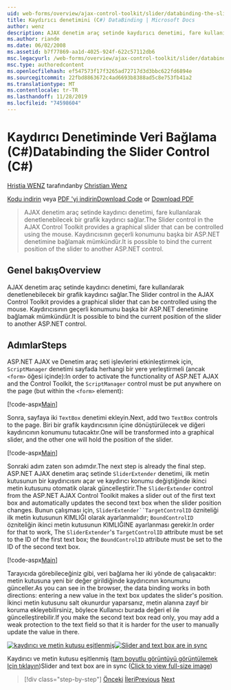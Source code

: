 ```yaml
---
uid: web-forms/overview/ajax-control-toolkit/slider/databinding-the-slider-control-cs
title: Kaydırıcı denetimini (C#) DataBinding | Microsoft Docs
author: wenz
description: AJAX denetim araç setinde kaydırıcı denetimi, fare kullanılarak denetlenebilecek bir grafik kaydırıcı sağlar. Geçerli pozitif durumlar bağlamak mümkündür...
ms.author: riande
ms.date: 06/02/2008
ms.assetid: b7f77869-aa1d-4025-924f-622c57112db6
msc.legacyurl: /web-forms/overview/ajax-control-toolkit/slider/databinding-the-slider-control-cs
msc.type: authoredcontent
ms.openlocfilehash: ef547573f17f3265ad72717d3d3bbc622fd6894e
ms.sourcegitcommit: 22fbd8863672c4ad6693b8388ad5c8e753fb41a2
ms.translationtype: MT
ms.contentlocale: tr-TR
ms.lasthandoff: 11/28/2019
ms.locfileid: "74598604"
---
```

# <a name="databinding-the-slider-control-c"></a><span data-ttu-id="36de3-104">Kaydırıcı Denetiminde Veri Bağlama (C#)</span><span class="sxs-lookup"><span data-stu-id="36de3-104">Databinding the Slider Control (C#)</span></span>

<span data-ttu-id="36de3-105">[Hristia WENZ](https://github.com/wenz) tarafından</span><span class="sxs-lookup"><span data-stu-id="36de3-105">by [Christian Wenz](https://github.com/wenz)</span></span>

<span data-ttu-id="36de3-106">[Kodu indirin](https://download.microsoft.com/download/9/3/f/93f8daea-bebd-4821-833b-95205389c7d0/Slider0.cs.zip) veya [PDF 'yi indirin](https://download.microsoft.com/download/2/d/c/2dc10e34-6983-41d4-9c08-f78f5387d32b/slider0CS.pdf)</span><span class="sxs-lookup"><span data-stu-id="36de3-106">[Download Code](https://download.microsoft.com/download/9/3/f/93f8daea-bebd-4821-833b-95205389c7d0/Slider0.cs.zip) or [Download PDF](https://download.microsoft.com/download/2/d/c/2dc10e34-6983-41d4-9c08-f78f5387d32b/slider0CS.pdf)</span></span>

> <span data-ttu-id="36de3-107">AJAX denetim araç setinde kaydırıcı denetimi, fare kullanılarak denetlenebilecek bir grafik kaydırıcı sağlar.</span><span class="sxs-lookup"><span data-stu-id="36de3-107">The Slider control in the AJAX Control Toolkit provides a graphical slider that can be controlled using the mouse.</span></span> <span data-ttu-id="36de3-108">Kaydırıcısının geçerli konumunu başka bir ASP.NET denetimine bağlamak mümkündür.</span><span class="sxs-lookup"><span data-stu-id="36de3-108">It is possible to bind the current position of the slider to another ASP.NET control.</span></span>

## <a name="overview"></a><span data-ttu-id="36de3-109">Genel bakış</span><span class="sxs-lookup"><span data-stu-id="36de3-109">Overview</span></span>

<span data-ttu-id="36de3-110">AJAX denetim araç setinde kaydırıcı denetimi, fare kullanılarak denetlenebilecek bir grafik kaydırıcı sağlar.</span><span class="sxs-lookup"><span data-stu-id="36de3-110">The Slider control in the AJAX Control Toolkit provides a graphical slider that can be controlled using the mouse.</span></span> <span data-ttu-id="36de3-111">Kaydırıcısının geçerli konumunu başka bir ASP.NET denetimine bağlamak mümkündür.</span><span class="sxs-lookup"><span data-stu-id="36de3-111">It is possible to bind the current position of the slider to another ASP.NET control.</span></span>

## <a name="steps"></a><span data-ttu-id="36de3-112">Adımlar</span><span class="sxs-lookup"><span data-stu-id="36de3-112">Steps</span></span>

<span data-ttu-id="36de3-113">ASP.NET AJAX ve Denetim araç seti işlevlerini etkinleştirmek için, `ScriptManager` denetimi sayfada herhangi bir yere yerleştirmeli (ancak `<form>` öğesi içinde):</span><span class="sxs-lookup"><span data-stu-id="36de3-113">In order to activate the functionality of ASP.NET AJAX and the Control Toolkit, the `ScriptManager` control must be put anywhere on the page (but within the `<form>` element):</span></span>

[!code-aspx[Main](databinding-the-slider-control-cs/samples/sample1.aspx)]

<span data-ttu-id="36de3-114">Sonra, sayfaya iki `TextBox` denetimi ekleyin.</span><span class="sxs-lookup"><span data-stu-id="36de3-114">Next, add two `TextBox` controls to the page.</span></span> <span data-ttu-id="36de3-115">Biri bir grafik kaydırıcısının içine dönüştürülecek ve diğeri kaydırıcının konumunu tutacaktır.</span><span class="sxs-lookup"><span data-stu-id="36de3-115">One will be transformed into a graphical slider, and the other one will hold the position of the slider.</span></span>

[!code-aspx[Main](databinding-the-slider-control-cs/samples/sample2.aspx)]

<span data-ttu-id="36de3-116">Sonraki adım zaten son adımdır.</span><span class="sxs-lookup"><span data-stu-id="36de3-116">The next step is already the final step.</span></span> <span data-ttu-id="36de3-117">ASP.NET AJAX denetim araç setinde `SliderExtender` denetimi, ilk metin kutusunun bir kaydırıcısını açar ve kaydırıcı konumu değiştiğinde ikinci metin kutusunu otomatik olarak güncelleştirir.</span><span class="sxs-lookup"><span data-stu-id="36de3-117">The `SliderExtender` control from the ASP.NET AJAX Control Toolkit makes a slider out of the first text box and automatically updates the second text box when the slider position changes.</span></span> <span data-ttu-id="36de3-118">Bunun çalışması için, `SliderExtender``TargetControlID` özniteliği ilk metin kutusunun KIMLIĞI olarak ayarlanmalıdır; `BoundControlID` özniteliğin ikinci metin kutusunun KIMLIĞINE ayarlanması gerekir.</span><span class="sxs-lookup"><span data-stu-id="36de3-118">In order for that to work, The `SliderExtender`'s `TargetControlID` attribute must be set to the ID of the first text box; the `BoundControlID` attribute must be set to the ID of the second text box.</span></span>

[!code-aspx[Main](databinding-the-slider-control-cs/samples/sample3.aspx)]

<span data-ttu-id="36de3-119">Tarayıcıda görebileceğiniz gibi, veri bağlama her iki yönde de çalışacaktır: metin kutusuna yeni bir değer girildiğinde kaydırıcının konumunu günceller.</span><span class="sxs-lookup"><span data-stu-id="36de3-119">As you can see in the browser, the data binding works in both directions: entering a new value in the text box updates the slider's position.</span></span> <span data-ttu-id="36de3-120">İkinci metin kutusunu salt okunurdur yaparsanız, metin alanına zayıf bir koruma ekleyebilirsiniz, böylece Kullanıcı burada değeri el ile güncelleştirebilir.</span><span class="sxs-lookup"><span data-stu-id="36de3-120">If you make the second text box read only, you may add a weak protection to the text field so that it is harder for the user to manually update the value in there.</span></span>

<span data-ttu-id="36de3-121">[![kaydırıcı ve metin kutusu eşitlenmiş](databinding-the-slider-control-cs/_static/image2.png)](databinding-the-slider-control-cs/_static/image1.png)</span><span class="sxs-lookup"><span data-stu-id="36de3-121">[![Slider and text box are in sync](databinding-the-slider-control-cs/_static/image2.png)](databinding-the-slider-control-cs/_static/image1.png)</span></span>

<span data-ttu-id="36de3-122">Kaydırıcı ve metin kutusu eşitlenmiş ([tam boyutlu görüntüyü görüntülemek Için tıklayın](databinding-the-slider-control-cs/_static/image3.png))</span><span class="sxs-lookup"><span data-stu-id="36de3-122">Slider and text box are in sync ([Click to view full-size image](databinding-the-slider-control-cs/_static/image3.png))</span></span>

> [!div class="step-by-step"]
> <span data-ttu-id="36de3-123">[Önceki](using-the-slider-control-with-auto-postback-cs.md)
> [İleri](using-the-slider-control-with-auto-postback-vb.md)</span><span class="sxs-lookup"><span data-stu-id="36de3-123">[Previous](using-the-slider-control-with-auto-postback-cs.md)
[Next](using-the-slider-control-with-auto-postback-vb.md)</span></span>
